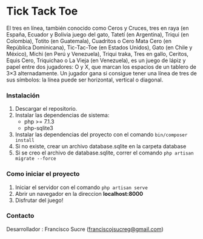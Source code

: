 # Tick Tack Toe

El tres en línea, también conocido como Ceros y Cruces, tres en raya (en España, Ecuador y Bolivia juego del gato, Tatetí (en Argentina), Triqui (en Colombia), Totito (en Guatemala), Cuadritos o Cero Mata Cero (en República Dominicana), Tic-Tac-Toe (en Estados Unidos), Gato (en Chile y México), Michi (en Perú y Venezuela), Triqui traka, Tres en gallo, Ceritos, Equis Cero, Triquichao o La Vieja (en Venezuela), es un juego de lápiz y papel entre dos jugadores: O y X, que marcan los espacios de un tablero de 3×3 alternadamente. Un jugador gana si consigue tener una línea de tres de sus símbolos: la línea puede ser horizontal, vertical o diagonal.

	

### Instalación ###

1. Descargar el repositorio.
2. Instalar las dependencias de sistema: 
    - php >= 7.1.3
    - php-sqlite3
3. Instalar las dependencias del proyecto con el comando `bin/composer install`
4. Si no existe, crear un archivo database.sqlite en la carpeta database
5. Si se creo el archivo de database.sqlite, correr el comando `php artisan migrate --force`

### Como iniciar el proyecto ###

1. Iniciar el servidor con el comando `php artisan serve`
2. Abrir un navegador en la direccion **localhost:8000**
3. Disfrutar del juego!

### Contacto ###

Desarrollador : Francisco Sucre (franciscojsucreg@gmail.com)